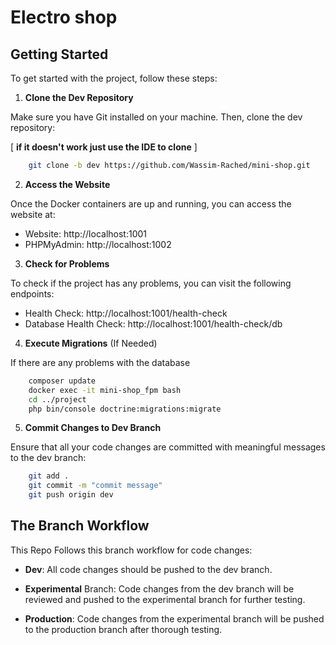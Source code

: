 # Electro shop

## Getting Started

To get started with the project, follow these steps:

1. **Clone the Dev Repository**

Make sure you have Git installed on your machine. Then, clone the dev repository:

[ **if it doesn't work just use the IDE to clone** ]

```bash
	git clone -b dev https://github.com/Wassim-Rached/mini-shop.git
```

2. **Access the Website**

Once the Docker containers are up and running, you can access the website at:

- Website: http://localhost:1001
- PHPMyAdmin: http://localhost:1002

3. **Check for Problems**

To check if the project has any problems, you can visit the following endpoints:

- Health Check: http://localhost:1001/health-check
- Database Health Check: http://localhost:1001/health-check/db

4. **Execute Migrations** (If Needed)

If there are any problems with the database

```bash
	composer update
	docker exec -it mini-shop_fpm bash
	cd ../project
	php bin/console doctrine:migrations:migrate
```

5. **Commit Changes to Dev Branch**

Ensure that all your code changes are committed with meaningful messages to the dev branch:

```bash
	git add .
	git commit -m "commit message"
	git push origin dev
```

## The Branch Workflow

This Repo Follows this branch workflow for code changes:

- **Dev**: All code changes should be pushed to the dev branch.
- **Experimental** Branch: Code changes from the dev branch will be reviewed and pushed to the experimental branch for further testing.

- **Production**: Code changes from the experimental branch will be pushed to the production branch after thorough testing.
